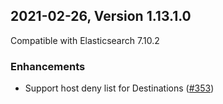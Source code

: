 ## 2021-02-26, Version 1.13.1.0

Compatible with Elasticsearch 7.10.2

### Enhancements
  * Support host deny list for Destinations ([#353](https://github.com/opendistro-for-elasticsearch/alerting/pull/353))

